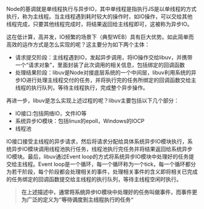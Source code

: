 Node的基调就是单线程执行与异步IO，其中单线程是指执行JS是以单线程的方式执行，称为主线程。当主线程遇到耗时较大的操作时，如IO操作，可以交给其他线程完成，只要其他线程完成时，将结果返回给主线程即可，这被称为异步IO。

这在低计算，高并发，IO频繁的场景下（典型WEB）具有巨大优势。如此简单而高效的运作方式是怎么实现的呢？这主要分为如下两个主体：
- 请求提交阶段：主线程遇到IO，发起异步调用，将IO操作交给libuv，并携带一个“请求对象”，里面封装了此次调用的相关信息，包括绑定的回调函数
- 处理结果阶段：libuv是Node对接底层系统的一个中间层，libuv利用系统的异步IO进行处理主线程交付的任务，并将执行完的任务所绑定的回调函数交给主线程的执行队列，等待主线程执行，完成整个异步操作。

再进一步，libuv是怎么实现上述过程的呢？libuv主要包括以下几个部分：
- IO接口:包括网络IO，文件IO等
- 系统异步IO模块：包括linux的epoll，Windows的IOCP
- 线程池
  
IO接口接受主线程的异步请求，然后将请求分配给具体系统异步IO模块执行，系统异步IO模块调用线程池执行任务，线程池执行完任务并将结果返回给系统异步IO模块。最后，libuv通过Event loop的方式将系统异步IO模块中处理好的任务提交给主线程。Event loop是一个循环，每一个循环称为一个tick，每一个循环都分为若干阶段，每个阶段都会处理相关的事件，处理相关事件的含义即将相关已完成的任务绑定的回调函数提交给主线程的执行队列，等待主线程空闲时执行。

> **在上述描述中，通常将系统异步IO模块中处理好的任务叫做事件，而事件更为广泛的定义为”等待调度到主线程执行的任务“**
